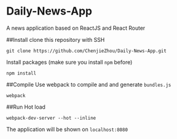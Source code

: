 # Daily-News-App
A news application based on ReactJS and React Router

##Install
clone this repository with SSH

```
git clone https://github.com/ChenjieZhou/Daily-News-App.git
```
Install packages (make sure you install `npm` before)

```
npm install
```
##Compile
Use webpack to compile and and generate `bundles.js`

```
webpack
```
##Run
Hot load

```
webpack-dev-server --hot --inline
```
The application will be shown on `localhost:8080`




